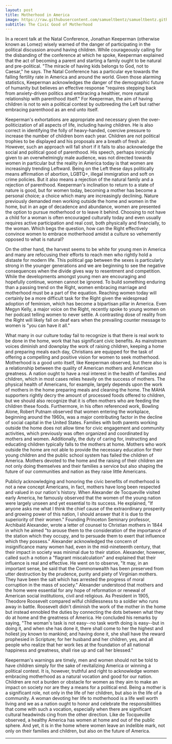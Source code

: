 ```yaml
---
layout: post
title: Motherhood in America
image: https://raw.githubusercontent.com/samueltbentz/samueltbentz.github.io/master/images/theodore.jpg
subtitle: The Civic Good of Motherhood
---
```


In a recent talk at the  Natal Conference, Jonathan Keeperman (otherwise known as Lomez) wisely warned of the danger of participating in the political discussion around having children. While courageously calling for the disbanding of the conference at which he spoke, Keeperman explained that the act of becoming a parent and starting a family ought to be natural and pre-political. "The miracle of having kids belongs to God, not to Caesar," he says. The Natal Conference has a particular eye towards the falling fertility rate in America and around the world. Given those alarming statistics, Keeperman acknowledges the danger of the demographic future of humanity but believes an effective response "requires stepping back from anxiety-driven politics and embracing a healthier, more natural relationship with parenthood itself." For Keeperman, the aim of having children is not to win a political contest by outbreeding the Left but rather embracing parenthood as an end unto itself.

Keeperman's exhortations are appropriate and necessary given the over-politicization of all aspects of life, including having children. He is also correct in identifying the folly of heavy-handed, coercive pressure to increase the number of children born each year. Children are not political trophies to be displayed and his proposals are a breath of fresh air. However, such an approach will fall short if it fails to also acknowledge the social and political good of parenthood. His speech, perhaps ironically given to an overwhelmingly male audience, was not directed towards women in particular but the reality in America today is that women are increasingly trending Leftward. Being on the Left these days politically means affirmation of abortion, LGBTQ+, illegal immigration and soft on crime policies. But it also means a rejection of the natural family and a rejection of parenthood. Keeperman's inclination to return to a state of nature is good, but for women today, becoming a mother has become a personal choice; a choice which many are increasingly declining. Nature previously demanded men working outside the home and women in the home, but in an age of decadence and abundance, women are presented the option to pursue motherhood or to leave it behind. Choosing to not have a child for a woman is often encouraged culturally today and even usually requires active participation and real cost, both physically and financially, to the woman. Which begs the question, how can the Right effectively convince women to embrace motherhood amidst a culture so vehemently opposed to what is natural?

On the other hand, the harvest seems to be white for young men in America and many are refocusing their efforts to reach men who rightly hold a distaste for modern life. This political gap between the sexes is particularly strong in the younger generations and we are beginning to see the negative consequences when the divide gives way to resentment and competition. While the developments amongst young men are encouraging and hopefully continue, women cannot be ignored. To build something enduring than a passing trend on the Right, women embracing marriage and motherhood must be a part of the equation. Reaching women today will certainly be a more difficult task for the Right given the widespread adoption of feminism, which has become a bipartisan pillar in America. Even Megyn Kelly, a major voice on the Right, recently spoke to young women on her podcast telling women to never settle. A contrasting dose of reality from the Right will likely fall on deaf ears when the prevailing counter message to women is "you can have it all."

What many in our culture today fail to recognize is that there is real work to be done in the home, work that has significant civic benefits. As mainstream voices diminish and downplay the work of raising children, keeping a home and preparing meals each day, Christians are equipped for the task of offering a compelling and positive vision for women to seek motherhood. Motherhood is a good unto itself, like Keeperman observed, but there also is a relationship between the quality of American mothers and American greatness. A nation ought to have a real interest in the health of families and children, which in most cases relies heavily on the success of mothers. The physical health of Americans, for example, largely depends upon the work of mothers in the home preparing meals and cleaning the home. The MAHA supporters rightly decry the amount of processed foods offered to children, but we should also recognize that it is often mothers who are feeding the children these foods. Furthermore, in his often referenced work, Bowling Alone, Robert Putnam observed that women entering the workplace, beginning around the 1960s, was a major contributing factor in the decline of social capital in the United States. Families with both parents working outside the home does not allow time for civic engagement and community activities, which previously was often organized and coordinated by mothers and women. Additionally, the duty of caring for, instructing and educating children typically falls to the mothers at home. Mothers who work outside the home are not able to provide the necessary education for their young children and the public school system has failed the children of America. Mothers devoted to the home and the raising of their children are not only doing themselves and their families a service but also shaping the future of our communities and nation as they raise little Americans.

Publicly acknowledging and honoring the civic benefits of motherhood is not a new concept Americans, in fact, mothers have long been respected and valued in our nation's history. When Alexander de Tocqueville visited early America, he famously observed that the women of the young nation were largely unseen and yet essential to its success. He explained, "If anyone asks me what I think the chief cause of the extraordinary prosperity and growing power of this nation, I should answer that it is due to the superiority of their women." Founding Princeton Seminary professor, Archibald Alexander, wrote a letter of counsel to Christian mothers in 1844 in which he aimed "to arouse them to the consideration of the importance of the station which they occupy, and to persuade them to exert that influence which they possess." Alexander acknowledged the concern of insignificance many women had, even in the mid-nineteenth century, that their impact in society was minimal due to their station. Alexander, however, called such a notion a "flagrant miscalculation" and explained that their influence is real and effective. He went on to observe, "It may, in an important sense, be said that the Commonwealth has been preserved from utter destruction by the prudence, purity and piety of Virginian mothers. They have been the salt which has arrested the progress of moral corruption in the mass of society." Alexander understood that mothers and the home were essential for any hope of reformation or renewal of American social institutions, civil and religious. As President in 1905, Theodore Roosevelt compared wilful childlessness to a soldier who runs away in battle. Roosevelt didn't diminish the work of the mother in the home but instead ennobled the duties by connecting the dots between what they do at home and the greatness of America. He concluded his remarks by saying, "The woman's task is not easy--no task worth doing is easy--but in doing it, and when she has done it, there shall come to her the highest and holiest joy known to mankind; and having done it, she shall have the reward prophesied in Scripture; for her husband and her children, yes, and all people who realize that her work lies at the foundation of all national happiness and greatness, shall rise up and call her blessed."

Keeperman's warnings are timely, men and women should not be told to have children simply for the sake of revitalizing America or winning a political contest. It is, however, truthful and right to acknowledge women embracing motherhood as a natural vocation and good for our nation. Children are not a burden or obstacle for women as they aim to make an impact on society nor are they a means for a political end. Being a mother is a significant role, not only in the life of her children, but also in the life of a community. A woman devoting her life to motherhood is a life well worth living and we as a nation ought to honor and celebrate the responsibilities that come with such a vocation, especially when there are significant cultural headwinds cing from the other direction. Like de Tocqueville observed, a healthy America has women at home and out of the public sphere. And yet, it is in the home where women leave an indelible mark, not only on their families and children, but also on the future of America.

***
